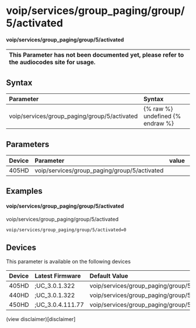 ﻿---
description: voip/services/group_paging/group/5/activated
search:
    keywords: ['voip','services','group_paging','group','5','activated']
---

# voip/services/group_paging/group/5/activated

#### voip/services/group_paging/group/5/activated


| This Parameter has not been documented yet, please refer to the audiocodes site for usage.  |
| :--- |

## Syntax
| Parameter | Syntax |
| :--- | :--- |
|voip/services/group_paging/group/5/activated | {% raw %} undefined {% endraw %} |

## Parameters
|Device|Parameter|value|Description|
|:---|:---|:---|:---|
| 405HD | voip/services/group_paging/group/5/activated |  |  |

## Examples
#### voip/services/group_paging/group/5/activated

voip/services/group_paging/group/5/activated

```
voip/services/group_paging/group/5/activated=0
```

## Devices
This parameter is available on the following devices

| Device | Latest Firmware | Default Value |
|:---|:---|:---|
| 405HD | ;UC_3.0.1.322 | voip/services/group_paging/group/5/activated=0 
| 440HD | ;UC_3.0.1.322 | voip/services/group_paging/group/5/activated=0 
| 450HD | ;UC_3.0.4.111.77 | voip/services/group_paging/group/5/activated=0 

(view disclaimer)[disclaimer]
